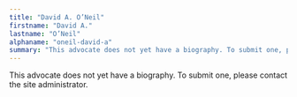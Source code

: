 ```yaml
---
title: "David A. O’Neil"
firstname: "David A."
lastname: "O’Neil"
alphaname: "oneil-david-a"
summary: "This advocate does not yet have a biography. To submit one, please contact the site administrator."
---
```

This advocate does not yet have a biography. To submit one, please contact the site administrator.

